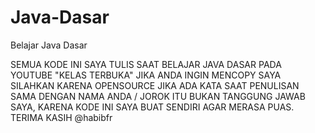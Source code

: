 # Java-Dasar
Belajar Java Dasar

SEMUA KODE INI SAYA TULIS SAAT BELAJAR JAVA DASAR PADA YOUTUBE "KELAS TERBUKA"
JIKA ANDA INGIN MENCOPY SAYA SILAHKAN KARENA OPENSOURCE
JIKA ADA KATA SAAT PENULISAN SAMA DENGAN NAMA ANDA / JOROK ITU BUKAN TANGGUNG JAWAB SAYA, KARENA KODE INI SAYA BUAT SENDIRI AGAR MERASA PUAS.
TERIMA KASIH @habibfr
